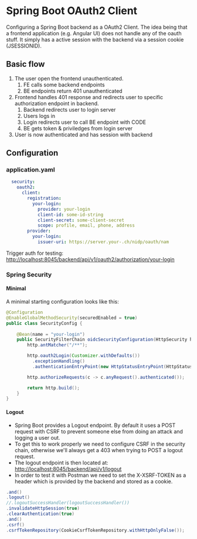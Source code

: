 # Spring Boot OAuth2 Client

Configuring a Spring Boot backend as a OAuth2 Client. The idea being that a frontend application (e.g. Angular UI) does not handle any of the oauth stuff. It simply has a active session with the backend via a session cookie (JSESSIONID).

## Basic flow

1. The user open the frontend unauthenticated.
   1. FE calls some backend endpoints
   2. BE endpoints return 401 unauthenticated
2. Frontend handles 401 response and redirects user to specific authorization endpoint in backend.
   1. Backend redirects user to login server
   2. Users logs in
   3. Login redirects user to call BE endpoint with CODE
   4. BE gets token & priviledges from login server
3. User is now authenticated and has session with backend

## Configuration

### application.yaml

```yaml
  security:
    oauth2:
      client:
        registration:
          your-login:
            provider: your-login
            client-id: some-id-string
            client-secret: some-client-secret
            scope: profile, email, phone, address
        provider:
          your-login:
            issuer-uri: https://server.your-.ch/nidp/oauth/nam
```

Trigger auth for testing: [http://localhost:8045/backend/api/v1/oauth2/authorization/your-login](http://localhost:8045/backend/api/v1/oauth2/authorization/your-login)



### Spring Security

#### Minimal

A minimal starting configuration looks like this:

```java
@Configuration
@EnableGlobalMethodSecurity(securedEnabled = true)
public class SecurityConfig {
   
    @Bean(name = "your-login")
    public SecurityFilterChain oidcSecurityConfiguration(HttpSecurity http) throws Exception {
        http.antMatcher("/**");

        http.oauth2Login(Customizer.withDefaults())
          .exceptionHandling()
          .authenticationEntryPoint(new HttpStatusEntryPoint(HttpStatus.UNAUTHORIZED));

        http.authorizeRequests(c -> c.anyRequest().authenticated());

        return http.build();
    }
}
```

#### Logout

* Spring Boot provides a Logout endpoint. By default it uses a POST request with CSRF to prevent someone else from doing an attack and logging a user out.
* To get this to work properly we need to configure CSRF in the security chain, otherwise we'll always get a 403 when trying to POST a logout request.
* The logout endpoint is then located at: [http://localhost:8045/backend/api/v1/logout](http://localhost:8045/backend/api/v1/logout)
* In order to test it with Postman we need to set the X-XSRF-TOKEN as a header which is provided by the backend and stored as a cookie.

```java
.and()
.logout()
//.logoutSuccessHandler(logoutSuccessHandler())
.invalidateHttpSession(true)
.clearAuthentication(true)
.and()
.csrf()
.csrfTokenRepository(CookieCsrfTokenRepository.withHttpOnlyFalse());
```

